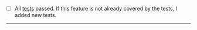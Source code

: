 - [ ] All [tests](../CONTRIBUTING.md#tests) passed. If this feature is not already covered by the tests, I added new
  tests.

-----
